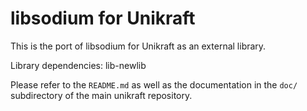 libsodium for Unikraft
======================

This is the port of libsodium for Unikraft as an external library.

Library dependencies: lib-newlib

Please refer to the `README.md` as well as the documentation in the `doc/`
subdirectory of the main unikraft repository.
